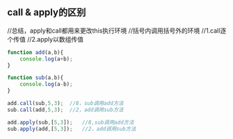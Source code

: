 ## call & apply的区别

//总结，apply和call都用来更改this执行环境
//括号内调用括号外的环境
//1.call逐个传值
//2.apply以数组传值

```javascript
function add(a,b){
	console.log(a+b);
}

function sub(a,b){
	console.log(a-b);
}

add.call(sub,5,3);	//8，sub调用add方法
sub.call(add,5,3);	//2，add调用sub方法

add.apply(sub,[5,3]);	//8,sub调用add方法
sub.apply(add,[5,3]);	//2，add调用sub方法
```

